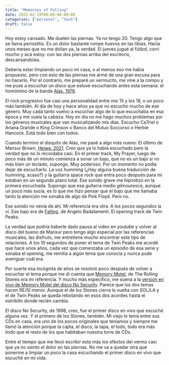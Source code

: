 ```yaml
---
title: "Memories of Falling"
date: 2022-02-19T00:00:00-00:00
categories: ["personal", "tech"]
draft: false
---
```


Hoy estoy cansado. Me duelen las piernas. Ya no tengo 20. Tengo algo que se
llama periostitis. Es un dolor bastante rompe huevos en las tibias. Hacía unos
meses que no me dolían ya, la verdad. El jueves jugué al fútbol, corrí mucho y
acá estoy: con las dos piernas arriba del escritorio, descansándolas. 

Debería estar limpiando un poco mi casa, o al menos eso me habia propuesto,
pero con esto de las piernas me armé de una gran excusa para no hacerlo. Por el
contrario, me preparé un vermucito, me vine a la compu y me puse a escuchar un
disco que estuve escuchando antes esta semana: el homónimo de la banda [Alas,
1976](https://youtu.be/ZfbKolVHgak). 

El rock progresivo fue casi una personalidad entre mis 15 y los 18, o un poco
más también. Al día de hoy y hace años ya que no escucho mucho de ese género.
Muy cada tanto vuelvo a escuchar algo de lo que escuchaba en esa época y me
vuela la cabeza. Hoy en día no me hago muchos problemas por los géneros
musicales que van musicalizando mis días. Escucho Ca7riel o Ariana Grande o
King Crimson o Banco del Mutuo Soccorso o Herbie Hancock. Está todo bien con
todos. 

Cuando terminó el disquito de Alas, me pasé a algo más nuevo: El último de
Mansur Brown, [Heiwa, 2021](https://youtu.be/m9M8hU6zpYQ). Creo que ya lo había escuchado pero la verdad que
no lo recordaba casi. En el primer track, My Prayer, luego de poco más de un
minuto comienza a sonar un bajo, que no es un bajo si no más bien un teclado,
supongo. Muy poderoso. Por un momento no podía dejar de escucharlo. La voz
_humming_ (¿Hay alguna buena traducción de humming, acaso?) y la guitarra space
rock que entra poco después para mi estaban en un segundo plano total. Ese
sonido grave me hipnotizó en la primera escuchada. Supongo que esa guitarra medio
_gilmouresca_, aunque un poco más sucia, es lo que me hizo pensar que el bajo que
me llamaba tanto la atención me sonaba de algo de Pink Floyd. Pero no. 

Ese sonido no venía de ahí. Mi referencia era otra. A los pocos segundos la ví.
Ese bajo era de [Falling](https://youtu.be/TPw3G0arx1E), de Angelo Badalamenti.
El opening track de Twin Peaks.

La verdad que podría haberle dado pausa al video en youtube y volver al disco
del bueno de Mansur pero tengo algo especial por las referencias musicales, las
disfruto, me entretiene mucho encontrar este tipo de relaciones. A los 10
segundos de poner el tema de Twin Peaks me acordé que hace unos años, cada vez
que comenzaba un episodio de esa serie y sonaba el opening, me remitía a algún
tema que conocía y nunca pude averiguar cuál era.  

Por suerte esa incógnita de años se resolvió poco después de volver a
escuchar el tema porque me di cuenta que [Memory
Motel](https://youtu.be/xvEshC4FATU), de The Rolling Stones era mi referencia.
Y mucho más específico, me suena a la [versión en vivo de Memory Motel del
disco No Security](https://youtu.be/Cowl02DXx3A). Parece que los dos temas
hacen RE/SI menor. Aunque el de los Stones cierra la vuelta con SOL/LA y el de
Twin Peaks se queda rebotando en esos dos acordes hasta el estribillo donde
recién cambia.  

El disco No Security, de 1998, creo, fue el primer disco en vivo que escuché
alguna vez. Y el primero de los Stones, también. Mi viejo lo tenía entre sus
CDs en casa, era uno de los pocos originales que teníamos y siempre me llamó la
atención porque la cajita, el disco, la tapa, el todo, todo era más lindo que
el resto de los que habitaban nuestra torre de CDs.  

Entre el tiempo que me llevó escribir esto más los efectos del vermú casi que
ya no siento el dolor en las piernas. No me va a quedar otra que ponerme a
limpiar un poco la casa escuchando el primer disco en vivo que escuché en mi
vida. 
